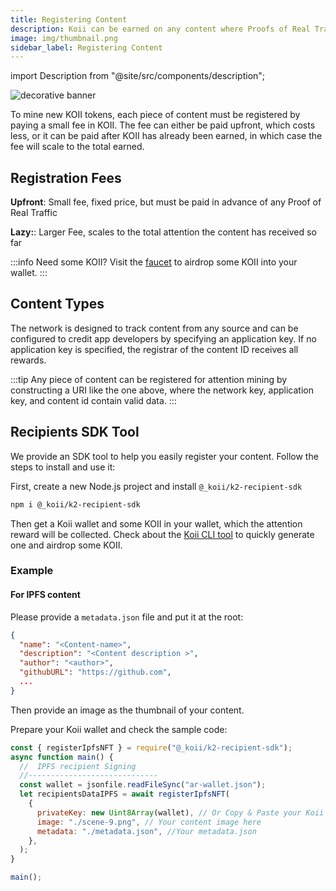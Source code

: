 ```yaml
---
title: Registering Content
description: Koii can be earned on any content where Proofs of Real Traffic are submitted.
image: img/thumbnail.png
sidebar_label: Registering Content
---
```


import Description from "@site/src/components/description";

![decorative banner](/img/concepts/web3/registering-content.svg)

<Description text="$KOII can be earned on any content where Proofs of Real Traffic are submitted." />

To mine new KOII tokens, each piece of content must be registered by paying a small fee in KOII. The fee can either be paid upfront, which costs less, or it can be paid after KOII has already been earned, in which case the fee will scale to the total earned.

## Registration Fees

**Upfront**: Small fee, fixed price, but must be paid in advance of any Proof of Real Traffic

**Lazy:**: Larger Fee, scales to the total attention the content has received so far

:::info Need some KOII?
Visit the <a href="https://faucet.koii.network/" target="_blank">faucet</a> to airdrop some KOII into your wallet.
:::

## Content Types

The network is designed to track content from any source and can be configured to credit app developers by specifying an application key. If no application key is specified, the registrar of the content ID receives all rewards.

:::tip
Any piece of content can be registered for attention mining by constructing a URI like the one above, where the network key, application key, and content id contain valid data.
:::

## Recipients SDK Tool

We provide an SDK tool to help you easily register your content. Follow the steps to install and use it:

First, create a new Node.js project and install `@_koii/k2-recipient-sdk`

```sh
npm i @_koii/k2-recipient-sdk
```

Then get a Koii wallet and some KOII in your wallet, which the attention reward will be collected. Check about the [Koii CLI tool](/) to quickly generate one and airdrop some KOII.

### Example

#### For IPFS content

Please provide a `metadata.json` file and put it at the root:

```json title="metadata.json"
{
  "name": "<Content-name>",
  "description": "<Content description >",
  "author": "<author>",
  "githubURL": "https://github.com",
  ...
}
```

Then provide an image as the thumbnail of your content.

Prepare your Koii wallet and check the sample code:

```js title="registerIPFS.js"
const { registerIpfsNFT } = require("@_koii/k2-recipient-sdk");
async function main() {
  //  IPFS recipient Signing
  //-----------------------------
  const wallet = jsonfile.readFileSync("ar-wallet.json");
  let recipientsDataIPFS = await registerIpfsNFT(
    {
      privateKey: new Uint8Array(wallet), // Or Copy & Paste your Koii wallet json file content here
      image: "./scene-9.png", // Your content image here
      metadata: "./metadata.json", //Your metadata.json
    },
  );
}

main();
```
